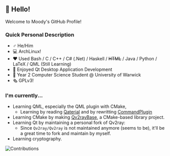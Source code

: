 ## 👋 Hello!

Welcome to Moody's GitHub Profile!

### Quick Personal Description

- ♂️ He/Him
- 💻 ArchLinux!
- ❤️ Used Bash / C / C++ / C# (.Net) / Haskell / ~~HTML~~ / Java / Python / LaTeX / QML (Still Learning)
- 🍏 Enjoyed Qt Desktop Application Development
- 🏫 Year 2 Computer Science Student @ University of Warwick
- 🗞️ GPLv3!

### I'm currently...

- Learning QML, especially the QML plugin with CMake, 
  - Learning by reading [Qaterial](https://github.com/OlivierLDff/Qaterial) and by rewritting [CommandPlugin](https://github.com/moodyhunter/Command-Plugin)
- Learning CMake by making [Qv2rayBase](https://github.com/moodyhunter/Qv2rayBase), a CMake-based library project.
- Learning Qt by maintaining a personal fork of Qv2ray:
  - Since `Qv2ray/Qv2ray` is not maintained anymore (seems to be), it'll be a great time to fork and maintain by myself.
- Learning cryptography.

![Contributions](https://github-readme-stats.vercel.app/api?username=moodyhunter&theme=tokyonight&show_icons=true)

